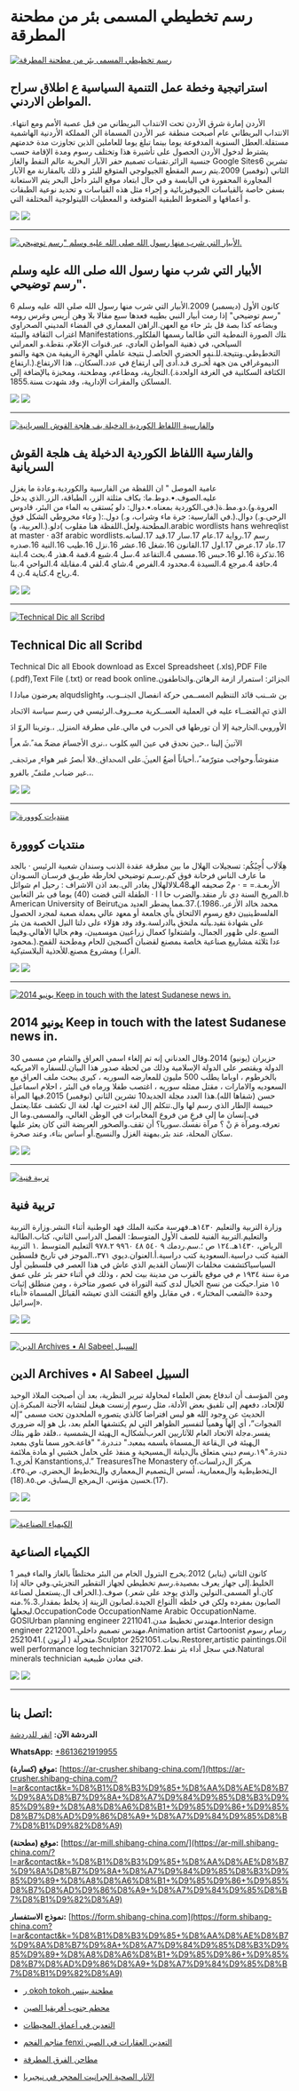 # رسم تخطيطي المسمى بئر من مطحنة المطرقة

<a href="https://swt.shibang-china.com/?l=ar&img&k=%D8%B1%D8%B3%D9%85+%D8%AA%D8%AE%D8%B7%D9%8A%D8%B7%D9%8A+%D8%A7%D9%84%D9%85%D8%B3%D9%85%D9%89+%D8%A8%D8%A6%D8%B1+%D9%85%D9%86+%D9%85%D8%B7%D8%AD%D9%86%D8%A9+%D8%A7%D9%84%D9%85%D8%B7%D8%B1%D9%82%D8%A9" target="_blank">![رسم تخطيطي المسمى بئر من مطحنة المطرقة](http://static.shibang-china.com/all-800x300/1123.jpg)</a>

## استراتيجية وخطة عمل التنمية السياسية ع اطلاق سراح المواطن الاردني.
.الأردن إمارة شرق الأردن تحت الانتداب البريطاني من قبل عصبة الأمم ومع انتهاء الانتداب البريطاني عام أصبحت منطقة عبر الأردن المسماة الن المملكة الأردنية الهاشمية مستقلة.العطل السنوية المدفوعة يوما بينما تبلغ يوما للعاملين الذين تجاوزت مدة خدمتهم يشترط لدخول الأردن الحصول على تأشيرة هذا وتختلف رسوم ومدة الإقامة حسب جنسية الزائر.تقنيات تصميم حفر الآبار البحرية عالم النفط والغاز Google Sites6 تشرين الثاني (نوفمبر) 2009.يتم رسم المقطع الجيولوجي المتوقع للبئر و ذلك بالمقارنة مع الآبار المجاورة المحفورة في اليابسة و في حال ابتعاد موقع البئر داخل البحر يتم الاستعانة بسفن خاصة بالقياسات الجيوفيزيائية و إجراء مثل هذه القياسات و تحديد نوعية الطبقات و أعماقها و الضغوط الطبقية المتوقعة و المعطيات الليتولوجية المختلفة التي.


<a href="https://whatsapp.shibangsoft.com/WhatsApp.php" target="_blank" title="WhatsApp">![](http://static.shibang-china.com/icon/whatsapp.png)</a> <a href="https://swt.shibang-china.com/?l=ar&icon&k=%D8%B1%D8%B3%D9%85+%D8%AA%D8%AE%D8%B7%D9%8A%D8%B7%D9%8A+%D8%A7%D9%84%D9%85%D8%B3%D9%85%D9%89+%D8%A8%D8%A6%D8%B1+%D9%85%D9%86+%D9%85%D8%B7%D8%AD%D9%86%D8%A9+%D8%A7%D9%84%D9%85%D8%B7%D8%B1%D9%82%D8%A9" target="_blank">![](http://static.shibang-china.com/icon/chat-ar.png)</a>

---

<a href="https://swt.shibang-china.com/?l=ar&img&k=%D8%B1%D8%B3%D9%85+%D8%AA%D8%AE%D8%B7%D9%8A%D8%B7%D9%8A+%D8%A7%D9%84%D9%85%D8%B3%D9%85%D9%89+%D8%A8%D8%A6%D8%B1+%D9%85%D9%86+%D9%85%D8%B7%D8%AD%D9%86%D8%A9+%D8%A7%D9%84%D9%85%D8%B7%D8%B1%D9%82%D8%A9" target="_blank">![الأبيار التي شرب منها رسول الله صلى الله عليه وسلم &quot;رسم توضيحي.](http://static.shibang-china.com/all-800x300/723.jpg)</a>

## الأبيار التي شرب منها رسول الله صلى الله عليه وسلم &quot;رسم توضيحي.
6 كانون الأول (ديسمبر) 2009.الأبيار التي شرب منها رسول الله صلى الله عليه وسلم &quot;رسم توضيحي&quot; إذا رمت أبيار النبي بطيبه فعدها سبع مقالا بلا وهن أريس وغرس رومه وبضاعه كذا بصة قل بئر حاء مع العهن.ﺍﻟﺭﺍﻫﻥ ﺍﻟﻤﻌﻤﺎﺭﻱ ﻓﻲ ﺍﻟﻔﻀﺎﺀ ﺍﻟﻤﺩﻴﻨﻲ ﺍﻟﺼﺤﺭﺍﻭﻱ ﺍﻏﺘﺭﺍﺏ ﺍﻟﺜﻘﺎﻓﺔ ﻭﺍﻟﺒﻴﺌﺔ Manifestations.ﺘﻠﻙ ﺍﻟﺼﻭﺭﺓ ﺍﻟﻨﻤﻁﻴﺔ ﺍﻟﺘﻲ ﻁﺎﻟﻤﺎ ﺭﺴﻤﻬﺎ ﺍﻟﻔﻠﻜﻠﻭﺭ ﺍﻟﺴﻴﺎﺤﻲ، ﻓﻲ ﺫﻫﻨﻴﺔ ﺍﻟﻤﻭﺍﻁﻥ ﺍﻟﻌﺎﺩﻱ، ﻋﺒﺭ.ﻗﻨﻭﺍﺕ ﺍﻹﻋﻼﻡ، ﻨﻘﻁﺔ.ﻭ ﺍﻟﻌﻤﺭﺍﻨﻲ ﺍﻟﺘﺨﻁﻴﻁﻲ.ﻭﻨﺘﻴﺠﺔ.ﻟﻠ.ﻨﻤﻭ ﺍﻟﺤﻀﺭﻱ ﺍﻟﺤﺎﺼ.ل ﻨﺘﻴﺠﺔ ﻋﺎﻤﻠﻲ ﺍﻟﻬﺠﺭﺓ ﺍﻟﺭﻴﻔﻴﺔ ﻤﻥ ﺠﻬﺔ ﻭﺍﻟﻨﻤﻭ ﺍﻟﺩﻴﻤﻭﻏﺭﺍﻓﻲ ﻤﻥ ﺠﻬﺔ ﺃﺨـﺭﻯ ﻗـﺩ.ﺃﺩﻯ ﺇﻟﻰ ﺍﺭﺘﻔﺎﻉ ﻓﻲ ﻋﺩﺩ.ﺍﻟﺴﻜﺎﻥ.، ﻫﺫﺍ ﺍﻻﺭﺘﻔﺎﻉ.(.ﺍﺭﺘﻔﺎﻉ ﺍﻟﻜﺜﺎﻓﺔ ﺍﻟﺴﻜﺎﻨﻴﺔ ﻓﻲ ﺍﻟﻐﺭﻓﺔ ﺍﻟﻭﺍﺤﺩﺓ.).ﺍﻟﺘﺠﺎﺭﻴﺔ، ﻭﻤﻁﺎﻋﻡ، ﻭﻤﻁﺤﻨﺔ، ﻭﻤﺨﺒﺯﺓ ﺒﺎﻹﻀﺎﻓﺔ ﺇﻟﻰ ﺍﻟﻤﺴﺎﻜﻥ ﻭﺍﻟﻤﻘﺭﺍﺕ ﺍﻹﺩﺍﺭﻴﺔ، ﻭﻗﺩ ﺸﻬﺩﺕ ﺴﻨﺔ.1855.


<a href="https://whatsapp.shibangsoft.com/WhatsApp.php" target="_blank" title="WhatsApp">![](http://static.shibang-china.com/icon/whatsapp.png)</a> <a href="https://swt.shibang-china.com/?l=ar&icon&k=%D8%B1%D8%B3%D9%85+%D8%AA%D8%AE%D8%B7%D9%8A%D8%B7%D9%8A+%D8%A7%D9%84%D9%85%D8%B3%D9%85%D9%89+%D8%A8%D8%A6%D8%B1+%D9%85%D9%86+%D9%85%D8%B7%D8%AD%D9%86%D8%A9+%D8%A7%D9%84%D9%85%D8%B7%D8%B1%D9%82%D8%A9" target="_blank">![](http://static.shibang-china.com/icon/chat-ar.png)</a>

---

<a href="https://swt.shibang-china.com/?l=ar&img&k=%D8%B1%D8%B3%D9%85+%D8%AA%D8%AE%D8%B7%D9%8A%D8%B7%D9%8A+%D8%A7%D9%84%D9%85%D8%B3%D9%85%D9%89+%D8%A8%D8%A6%D8%B1+%D9%85%D9%86+%D9%85%D8%B7%D8%AD%D9%86%D8%A9+%D8%A7%D9%84%D9%85%D8%B7%D8%B1%D9%82%D8%A9" target="_blank">![والفارسية االلفاظ الكوردية الدخيلة يف هلجة القوش السريانية](http://static.shibang-china.com/all-800x300/1363.jpg)</a>

## والفارسية االلفاظ الكوردية الدخيلة يف هلجة القوش السريانية
عامية الموصل &quot; ان اللفظة من الفارسية والكوردية.وعادة ما يغزل عليه.الصوف.•.دوط.ما: بكاف مثلثة الزر، الطباقة، الزر.الذي يدخل العروة.و).دو.مط.ة(.في.الكوردية بمعناه.•.دوال: دلو يُستقى به الماء من البئر، قادوس الرحى.و.) دوال.(.في الفارسية: جرة ماء وشراب، و.) دول.:( وعاء مخروطي الشكل فوق المطحنة.ولعل.اللفظة هنا مقلوب )دلو.(.العربية، و).arabic wordlists hans wehreqlist at master · a3f arabic wordlists.رسم 17.رواية 17.عام 17.سار 17.قيد 17.لسانه 17.عاد 17.عرض 17.اول 17.القانون 16.شغل 16.عشر 16.نزل 16.طيب 16.النية 16.صدره 16.تذكرة 16.لو 16.حبس 16.مسمى 4.التقاعد 4.سل 4.شبع 4.قمة 4.ھذر 4.بحث 4.ابنة 4.حافة 4.مرجع 4.السيدة 4.محدود 4.الفرص 4.شاي 4.لقي 4.مقابلة 4.النواحي 4.بنا 4.رياح 4.كناية 4.ن 4.


<a href="https://whatsapp.shibangsoft.com/WhatsApp.php" target="_blank" title="WhatsApp">![](http://static.shibang-china.com/icon/whatsapp.png)</a> <a href="https://swt.shibang-china.com/?l=ar&icon&k=%D8%B1%D8%B3%D9%85+%D8%AA%D8%AE%D8%B7%D9%8A%D8%B7%D9%8A+%D8%A7%D9%84%D9%85%D8%B3%D9%85%D9%89+%D8%A8%D8%A6%D8%B1+%D9%85%D9%86+%D9%85%D8%B7%D8%AD%D9%86%D8%A9+%D8%A7%D9%84%D9%85%D8%B7%D8%B1%D9%82%D8%A9" target="_blank">![](http://static.shibang-china.com/icon/chat-ar.png)</a>

---

<a href="https://swt.shibang-china.com/?l=ar&img&k=%D8%B1%D8%B3%D9%85+%D8%AA%D8%AE%D8%B7%D9%8A%D8%B7%D9%8A+%D8%A7%D9%84%D9%85%D8%B3%D9%85%D9%89+%D8%A8%D8%A6%D8%B1+%D9%85%D9%86+%D9%85%D8%B7%D8%AD%D9%86%D8%A9+%D8%A7%D9%84%D9%85%D8%B7%D8%B1%D9%82%D8%A9" target="_blank">![Technical Dic all Scribd](http://static.shibang-china.com/all-800x300/831.jpg)</a>

## Technical Dic all Scribd
Technical Dic all Ebook download as Excel Spreadsheet (.xls),PDF File (.pdf),Text File (.txt) or read book online.اﳉﺰاﺋﺮ: اﺳﺘﻤﺮار ازﻣﺔ اﻟﺮﻫﺎﺋﻦ.واﳋﺎﻃﻔﻮن ﻳﻌﺮﺿﻮن ﻣﺒﺎدﻟ ا alqudslightﺑﻦ ﺷــﻨﺐ ﻗﺎﺋﺪ اﻟﺘﻨﻈﻴﻢ اﳌﺴــﻤﻰ ﺣﺮﻛﺔ اﻧﻔﺼﺎل اﳉﻨــﻮب، و اﻟﺬي ﰎ.اﻟﻘﻀــﺎء ﻋﻠﻴﻪ ﻓﻲ اﻟﻌﻤﻠﻴﺔ اﻟﻌﺴــﻜﺮﻳﺔ ﻣﻌــﺮوف.اﻟﺮﺋﻴﺴﻲ ﻓﻲ رﺳﻢ ﺳﻴﺎﺳﺔ اﻻﲢﺎد اﻷوروﺑﻲ.اﳋﺎرﺟﻴﺔ إﻻ أن ﺗﻮرﻃﻬﺎ ﻓﻲ اﳊﺮب ﻓﻲ ﻣﺎﻟﻲ.ﻋﻠﻰ ﻣﻄﺮﻗﺔ اﳌﻨﺰل ِ ،.وﺗﺮﻳﻨﺎ اﻟﺮوّ ادَ اﻵﺗﲔَ إﻟﻴﻨﺎ ،.ﺣﲔ ﻧﺤﺪق ﻓﻲ ﻋﲔ اﻟﺴِ ﻜﻠﻮب ،.ﻧﺮى اﻷﺟﺴﺎمَ ﻣﻀﺨّ ﻤﺔ ً.ﺷَ ﻌﺮاً ﻣﻨﻔﻮﺷﺎً.وﺣﻮاﺟﺐ ﻣﺘﻮرّﻣﺔ ً،.أﺣﻴﺎﻧﺎً أﺿﻊُ اﻟﻌﲔَ.ﻋﻠﻰ اﶈﺪاق ِ.ﻓﻼ أﺑﺼﺮُ ﻏﻴﺮ ﻫﻮاء ٍ ﻣﺮﲡﻒ ٍ ،.ﻏﻴﺮ ﺿﺒﺎب ٍ ﻣﻠﺘﻒّ ٍ ﺑﺎﻟﻔﺮو.


<a href="https://whatsapp.shibangsoft.com/WhatsApp.php" target="_blank" title="WhatsApp">![](http://static.shibang-china.com/icon/whatsapp.png)</a> <a href="https://swt.shibang-china.com/?l=ar&icon&k=%D8%B1%D8%B3%D9%85+%D8%AA%D8%AE%D8%B7%D9%8A%D8%B7%D9%8A+%D8%A7%D9%84%D9%85%D8%B3%D9%85%D9%89+%D8%A8%D8%A6%D8%B1+%D9%85%D9%86+%D9%85%D8%B7%D8%AD%D9%86%D8%A9+%D8%A7%D9%84%D9%85%D8%B7%D8%B1%D9%82%D8%A9" target="_blank">![](http://static.shibang-china.com/icon/chat-ar.png)</a>

---

<a href="https://swt.shibang-china.com/?l=ar&img&k=%D8%B1%D8%B3%D9%85+%D8%AA%D8%AE%D8%B7%D9%8A%D8%B7%D9%8A+%D8%A7%D9%84%D9%85%D8%B3%D9%85%D9%89+%D8%A8%D8%A6%D8%B1+%D9%85%D9%86+%D9%85%D8%B7%D8%AD%D9%86%D8%A9+%D8%A7%D9%84%D9%85%D8%B7%D8%B1%D9%82%D8%A9" target="_blank">![منتديات كووورة](http://static.shibang-china.com/all-800x300/1388.jpg)</a>

## منتديات كووورة
هِلَالَاب أُحِبُكُم: تسجيلات الهلال ما بين مطرقة عقدة الذنب وسندان شعبية الرئيس &middot; بالجد ما عارف الناس فرحانة فوق كم.رسـم توضيحي لخارطة طريـق فرسـان السـودان الأربعـة.= = &middot; م2 صحيفه الهـ48ـلالالهلال يغادر الى.بعد اذن الاشراف : رحيل ام شوائل الطفلة التى قضت (40) يوما فى بئر الثعابين &middot; l l المريخ السنة دي نار منقد.والضرب حا.b American University of Beirutﻤﺤﻤد ﺨﺎﻟد اﻷزﻋر،.1986.).37.ﻤﻤﺎ ﻴﻀطر اﻟﻌدﻴد ﻤن اﻟﻔﻟﺴطﻴﻨﻴﻴن دﻓﻊ رﺴوم اﻻﻟﺘﺤﺎق ﺒﺄي ﺠﺎﻤﻌﺔ أو ﻤﻌﻬد ﻋﺎﻟﻲ ﺒﻌﻤﻟﺔ ﺼﻌﺒﺔ ﻟﻤﺠرد اﻟﺤﺼول ﻋﻟﯽ ﺸﻬﺎدة ﺘﻔﻴد.ﺒﺄﻨﻪ ﻤﻟﺘﺤق ﺒﺎﻟدراﺴﺔ.وﻗد وﻓد ﻫؤﻻء ﻋﻟﯽ دﻟﺘﺎ اﻟﻨﻴل اﻟﺨﺼﺒﺔ ﻤن ﺒﺌر اﻟﺴﺒﻊ.ﻋﻟﯽ ظﻬور اﻟﺠﻤﺎل، واﺸﺘﻐﻟوا ﮐﻌﻤﺎل زراﻋﻴﻴن ﻤوﺴﻤﻴﻴن، وﻫم ﺤﺎﻟﻴﺎ اﻷﻫﺎﻟﻲ.وﻓﻴﻤﺎ ﻋدا ﺜﻼﺜﺔ ﻤﺸﺎرﻴﻊ ﺼﻨﺎﻋﻴﺔ ﺨﺎﺼﺔ ﺒﻤﺼﻨﻊ ﻟﻘﻀﺒﺎن أﮐﺴﺠﻴن ﻟﻟﺤﺎم وﻤطﺤﻨﺔ ﻟﻟﻘﻤﺢ.(.ﻤﺤﻤود اﻟﻔرا.) وﻤﺸروع ﻤﺼﻨﻊ.ﻟﻸﺤذﻴﺔ اﻟﺒﻼﺴﺘﻴﮐﻴﺔ.


<a href="https://whatsapp.shibangsoft.com/WhatsApp.php" target="_blank" title="WhatsApp">![](http://static.shibang-china.com/icon/whatsapp.png)</a> <a href="https://swt.shibang-china.com/?l=ar&icon&k=%D8%B1%D8%B3%D9%85+%D8%AA%D8%AE%D8%B7%D9%8A%D8%B7%D9%8A+%D8%A7%D9%84%D9%85%D8%B3%D9%85%D9%89+%D8%A8%D8%A6%D8%B1+%D9%85%D9%86+%D9%85%D8%B7%D8%AD%D9%86%D8%A9+%D8%A7%D9%84%D9%85%D8%B7%D8%B1%D9%82%D8%A9" target="_blank">![](http://static.shibang-china.com/icon/chat-ar.png)</a>

---

<a href="https://swt.shibang-china.com/?l=ar&img&k=%D8%B1%D8%B3%D9%85+%D8%AA%D8%AE%D8%B7%D9%8A%D8%B7%D9%8A+%D8%A7%D9%84%D9%85%D8%B3%D9%85%D9%89+%D8%A8%D8%A6%D8%B1+%D9%85%D9%86+%D9%85%D8%B7%D8%AD%D9%86%D8%A9+%D8%A7%D9%84%D9%85%D8%B7%D8%B1%D9%82%D8%A9" target="_blank">![يونيو 2014 Keep in touch with the latest Sudanese news in.](http://static.shibang-china.com/all-800x300/486.jpg)</a>

## يونيو 2014 Keep in touch with the latest Sudanese news in.
30 حزيران (يونيو) 2014.وقال العدناني إنه تم إلغاء اسمي العراق والشام من مسمى الدولة ويقتصر على الدولة الإسلامية وذلك من لحظة صدور هذا البيان.للسفاره الامريكيه بالخرطوم ، اوباما يطلب 500 مليون للمعارضه السوريه ، كيرى يبحث ملف العراق مع السعوديه والامارات ، مقتل ممثله سوريه ، اغتصب طفلا ورماه فى البئر ، احلام اسماعيل حسن (شفاها الله).هذا العدد مجلة الجديد10 تشرين الثاني (نوفمبر) 2015.فيها المرأة حبيسة اإلطار الذي رسم لها وال.تتكلم إال لغة اختيرت لها، لغة ال تكشف عمّا.يعتمل في.إنسان ما إلى فرعٍ من فروع المخابرات في الوطن الغالي، والمسمى.وما ال تعرفه.ومرآة مَ نْ ؟ مرآة نفسك.سوريا؟ أن تقف.والصخور العريضة التي كان يعثر عليها سكان المحلة، عند بئر.بمهنة الغزل والنسيج.أو أساس بناء، وعند صخرة.


<a href="https://whatsapp.shibangsoft.com/WhatsApp.php" target="_blank" title="WhatsApp">![](http://static.shibang-china.com/icon/whatsapp.png)</a> <a href="https://swt.shibang-china.com/?l=ar&icon&k=%D8%B1%D8%B3%D9%85+%D8%AA%D8%AE%D8%B7%D9%8A%D8%B7%D9%8A+%D8%A7%D9%84%D9%85%D8%B3%D9%85%D9%89+%D8%A8%D8%A6%D8%B1+%D9%85%D9%86+%D9%85%D8%B7%D8%AD%D9%86%D8%A9+%D8%A7%D9%84%D9%85%D8%B7%D8%B1%D9%82%D8%A9" target="_blank">![](http://static.shibang-china.com/icon/chat-ar.png)</a>

---

<a href="https://swt.shibang-china.com/?l=ar&img&k=%D8%B1%D8%B3%D9%85+%D8%AA%D8%AE%D8%B7%D9%8A%D8%B7%D9%8A+%D8%A7%D9%84%D9%85%D8%B3%D9%85%D9%89+%D8%A8%D8%A6%D8%B1+%D9%85%D9%86+%D9%85%D8%B7%D8%AD%D9%86%D8%A9+%D8%A7%D9%84%D9%85%D8%B7%D8%B1%D9%82%D8%A9" target="_blank">![تربية فنية](http://static.shibang-china.com/all-800x300/59.jpg)</a>

## تربية فنية
وزارة التربية والتعليم ١٤٣٠هـ.فهرسة مكتبة الملك فهد الوطنية أثناء النشر.وزارة التربية والتعليم.التربية الفنية للصف الأول المتوسط: الفصل الدراسي الثاني، كتاب.الطالبة الرياض، ١٤٣٠هـ.١٢٤ ص ؛.سم.ردمك ٩ ٥٤٠ ٤٨ ٩٩٦٠ ٩٧٨.٢ التعليم المتوسط .١ التربية الفنية كتب دراسية.السعودية كتب دراسية.أ.العنوان.ديوي ٣٧١،.الموجز في تاريخ فلسطين السياسياكتشفت مخلفات الإنسان القديم الذي عاش في هذا العصر في فلسطين أول مرة سنة ١٩٣٤ م في موقع بالقرب من مدينة بيت لحم ، وذلك في أثناء حفر بئر على عمق ١٥ مترا.حيكت من نسج الخيال لدى كتبة التوراة في عصور متأخرة ، ومن منطلق إثبات وحدة «الشعب المختار» ، في مقابل واقع التفتت الذي تعيشه القبائل المسماة «أبناء إسرائيل».


<a href="https://whatsapp.shibangsoft.com/WhatsApp.php" target="_blank" title="WhatsApp">![](http://static.shibang-china.com/icon/whatsapp.png)</a> <a href="https://swt.shibang-china.com/?l=ar&icon&k=%D8%B1%D8%B3%D9%85+%D8%AA%D8%AE%D8%B7%D9%8A%D8%B7%D9%8A+%D8%A7%D9%84%D9%85%D8%B3%D9%85%D9%89+%D8%A8%D8%A6%D8%B1+%D9%85%D9%86+%D9%85%D8%B7%D8%AD%D9%86%D8%A9+%D8%A7%D9%84%D9%85%D8%B7%D8%B1%D9%82%D8%A9" target="_blank">![](http://static.shibang-china.com/icon/chat-ar.png)</a>

---

<a href="https://swt.shibang-china.com/?l=ar&img&k=%D8%B1%D8%B3%D9%85+%D8%AA%D8%AE%D8%B7%D9%8A%D8%B7%D9%8A+%D8%A7%D9%84%D9%85%D8%B3%D9%85%D9%89+%D8%A8%D8%A6%D8%B1+%D9%85%D9%86+%D9%85%D8%B7%D8%AD%D9%86%D8%A9+%D8%A7%D9%84%D9%85%D8%B7%D8%B1%D9%82%D8%A9" target="_blank">![الدين Archives • Al Sabeel السبيل](http://static.shibang-china.com/all-800x300/697.jpg)</a>

## الدين Archives • Al Sabeel السبيل
ومن المؤسف أن اندفاع بعض العلماء لمحاولة تبرير النظرية، بعد أن أصبحت الملاذ الوحيد للإلحاد، دفعهم إلى تلفيق بعض الأدلة، مثل رسوم إرنست هيغل لتشابه الأجنة المبكرة.إن الحديث عن وجود الله هو ليس افتراضا كالذي يتصوره الملحدون تحت مسمى “إله الفجوات”، أي إلهاً وهمياً لتفسير الظواهر التي لم يكتشفها العلم بعد، بل هو إله ضروري يفسر.ﻣﺟﻟﺔ الاتحاد العام للآثاريين العربﺃﺸﻜﺎﻝﻪ ﺍﻝﻬﻴﺌﺔ ﺍﻝﺸﻤﺴﻴﺔ ،.ﻓﻠﻘﺩ ﻅﻬﺭ ﺒﺘﻠﻙ ﺍﻝﻬﻴﺌﺔ ﻓﻲ ﺍﻝﻘﺎﻋﺔ ﺍﻝﻤﺴﻤﺎﺓ ﺒﺎﺴﻤﻪ ﺒﻤﻌﺒﺩ.&quot; ﺩﻨـﺩﺭﺓ.&quot; &quot;ﻗﺎﻋﺔ.ﺤﻭﺭ ﺴﻤﺎ ﺘﺎﻭﻱ ﺒﻤﻌﺒﺩ ﺩﻨﺩﺭﺓ.&quot;١٩.ﺭﺴﻡ ﺩﻴﻨﻲ ﻤﺘﻌﻠﻕ ﺒﺎﻝﺩﻴﺎﻨﺔ ﺍﻝﻤﺴﻴﺤﻴﺔ ﻭ ﻤﻨﻔﺫ ﻋﻠﻲ ﺤﺎﻤل ﺨﺸﺒﻲ ﺍﻭ ﻤﺎﺩﺓ ﻤﻼﺌﻤﺔ ﺃﺨﺭﻱ.1 Kanstantions,J.” TreasuresThe Monastery of.ﻤﺭﻜﺯ ﺍﻝﺩﺭﺍﺴﺎﺕ ﺍﻝﺘﺨﻁﻴﻁﻴﺔ ﻭﺍﻝﻤﻌﻤﺎﺭﻴﺔ، ﺃﺴﺱ ﺍﻝﺘﺼﻤﻴﻡ ﺍﻝﻤﻌﻤﺎﺭﻱ ﻭﺍﻝﺘﺨﻁﻴﻁ ﺍﻝﺤﻀﺭﻱ، ﺹ.٤٣٥.(17).ﺤﺴﻴﻥ ﻤﺅﻨﺱ، ﺍﻝﻤﺭﺠﻊ ﺍﻝﺴﺎﺒﻕ، ﺹ.٨٥.(18).


<a href="https://whatsapp.shibangsoft.com/WhatsApp.php" target="_blank" title="WhatsApp">![](http://static.shibang-china.com/icon/whatsapp.png)</a> <a href="https://swt.shibang-china.com/?l=ar&icon&k=%D8%B1%D8%B3%D9%85+%D8%AA%D8%AE%D8%B7%D9%8A%D8%B7%D9%8A+%D8%A7%D9%84%D9%85%D8%B3%D9%85%D9%89+%D8%A8%D8%A6%D8%B1+%D9%85%D9%86+%D9%85%D8%B7%D8%AD%D9%86%D8%A9+%D8%A7%D9%84%D9%85%D8%B7%D8%B1%D9%82%D8%A9" target="_blank">![](http://static.shibang-china.com/icon/chat-ar.png)</a>

---

<a href="https://swt.shibang-china.com/?l=ar&img&k=%D8%B1%D8%B3%D9%85+%D8%AA%D8%AE%D8%B7%D9%8A%D8%B7%D9%8A+%D8%A7%D9%84%D9%85%D8%B3%D9%85%D9%89+%D8%A8%D8%A6%D8%B1+%D9%85%D9%86+%D9%85%D8%B7%D8%AD%D9%86%D8%A9+%D8%A7%D9%84%D9%85%D8%B7%D8%B1%D9%82%D8%A9" target="_blank">![الكيمياء الصناعية](http://static.shibang-china.com/all-800x300/971.jpg)</a>

## الكيمياء الصناعية
1 كانون الثاني (يناير) 2012.يخرج البترول الخام من البئر مختلطاً بالغاز والماء فيمر الخليط.إلى جهاز يعرف بمصيدة.رسم تخطيطي لجهاز التقطير التجزيئي.وفي حالة إذا كان.أو المسمى.النولين والذي يوجد على شعر.) صوف.(.الخراف ال.يستعمل لصناعة الصابون بمفرده ولكن في خلطه األنواع الجيدة.لصابون الزينة إذ يخلط بمقدار.3.%.منه ليجعلها.OccupationCode OccupationName Arabic OccupationName. GOSIUrban planning engineer ﻣﻬﻨﺪس ﺗﺨﻄﻴﻂ ﻣﺪن.2211041.Interior design engineer ﻣﻬﻨﺪس ﺗﺼﻤﻴﻢ داﺧﻠﻲ.2212001.Animation artist Cartoonist رﺳﺎم رﺳﻮم ﻣﺘﺤﺮآﺔ ( آﺮﺗﻮن ).2521041.Sculptor ﻧﺤﺎت.2521051.Restorer,artistic paintings.Oil well performance log technician ﻓﻨﻲ ﺳﺠﻞ أداء ﺑﺌﺮ ﻧﻔﻂ.3217072.Natural minerals technician ﻓﻨﻲ ﻣﻌﺎدن ﻃﺒﻴﻌﻴﺔ.


<a href="https://whatsapp.shibangsoft.com/WhatsApp.php" target="_blank" title="WhatsApp">![](http://static.shibang-china.com/icon/whatsapp.png)</a> <a href="https://swt.shibang-china.com/?l=ar&icon&k=%D8%B1%D8%B3%D9%85+%D8%AA%D8%AE%D8%B7%D9%8A%D8%B7%D9%8A+%D8%A7%D9%84%D9%85%D8%B3%D9%85%D9%89+%D8%A8%D8%A6%D8%B1+%D9%85%D9%86+%D9%85%D8%B7%D8%AD%D9%86%D8%A9+%D8%A7%D9%84%D9%85%D8%B7%D8%B1%D9%82%D8%A9" target="_blank">![](http://static.shibang-china.com/icon/chat-ar.png)</a>

---
## اتصل بنا:

**الدردشة الآن:** [انقر للدردشة](https://swt.shibang-china.com?l=ar&contact&k=%D8%B1%D8%B3%D9%85+%D8%AA%D8%AE%D8%B7%D9%8A%D8%B7%D9%8A+%D8%A7%D9%84%D9%85%D8%B3%D9%85%D9%89+%D8%A8%D8%A6%D8%B1+%D9%85%D9%86+%D9%85%D8%B7%D8%AD%D9%86%D8%A9+%D8%A7%D9%84%D9%85%D8%B7%D8%B1%D9%82%D8%A9)

**WhatsApp:**  [+8613621919955](https://whatsapp.shibangsoft.com/WhatsApp.php)

**موقع (كسارة):** [https://ar-crusher.shibang-china.com/](https://ar-crusher.shibang-china.com/?l=ar&contact&k=%D8%B1%D8%B3%D9%85+%D8%AA%D8%AE%D8%B7%D9%8A%D8%B7%D9%8A+%D8%A7%D9%84%D9%85%D8%B3%D9%85%D9%89+%D8%A8%D8%A6%D8%B1+%D9%85%D9%86+%D9%85%D8%B7%D8%AD%D9%86%D8%A9+%D8%A7%D9%84%D9%85%D8%B7%D8%B1%D9%82%D8%A9)

**موقع (مطحنة):** [https://ar-mill.shibang-china.com/](https://ar-mill.shibang-china.com/?l=ar&contact&k=%D8%B1%D8%B3%D9%85+%D8%AA%D8%AE%D8%B7%D9%8A%D8%B7%D9%8A+%D8%A7%D9%84%D9%85%D8%B3%D9%85%D9%89+%D8%A8%D8%A6%D8%B1+%D9%85%D9%86+%D9%85%D8%B7%D8%AD%D9%86%D8%A9+%D8%A7%D9%84%D9%85%D8%B7%D8%B1%D9%82%D8%A9)

**نموذج الاستفسار:** [https://form.shibang-china.com](https://form.shibang-china.com?l=ar&contact&k=%D8%B1%D8%B3%D9%85+%D8%AA%D8%AE%D8%B7%D9%8A%D8%B7%D9%8A+%D8%A7%D9%84%D9%85%D8%B3%D9%85%D9%89+%D8%A8%D8%A6%D8%B1+%D9%85%D9%86+%D9%85%D8%B7%D8%AD%D9%86%D8%A9+%D8%A7%D9%84%D9%85%D8%B7%D8%B1%D9%82%D8%A9)

* [ر okoh tokoh مطحنة بيتس](../30/%D8%B1%20okoh%20tokoh%20%D9%85%D8%B7%D8%AD%D9%86%D8%A9%20%D8%A8%D9%8A%D8%AA%D8%B3.md)

* [محطم جنوب أفريقيا الصين](../29/%D9%85%D8%AD%D8%B7%D9%85%20%D8%AC%D9%86%D9%88%D8%A8%20%D8%A3%D9%81%D8%B1%D9%8A%D9%82%D9%8A%D8%A7%20%D8%A7%D9%84%D8%B5%D9%8A%D9%86.md)

* [التعدين في أعماق المحيطات](../30/%D8%A7%D9%84%D8%AA%D8%B9%D8%AF%D9%8A%D9%86%20%D9%81%D9%8A%20%D8%A3%D8%B9%D9%85%D8%A7%D9%82%20%D8%A7%D9%84%D9%85%D8%AD%D9%8A%D8%B7%D8%A7%D8%AA.md)

* [مناجم الفحم fenxi التعدين العقارات في الصين](../30/%D9%85%D9%86%D8%A7%D8%AC%D9%85%20%D8%A7%D9%84%D9%81%D8%AD%D9%85%20fenxi%20%D8%A7%D9%84%D8%AA%D8%B9%D8%AF%D9%8A%D9%86%20%D8%A7%D9%84%D8%B9%D9%82%D8%A7%D8%B1%D8%A7%D8%AA%20%D9%81%D9%8A%20%D8%A7%D9%84%D8%B5%D9%8A%D9%86.md)

* [مطاحن الفرق المطرقة](../30/%D9%85%D8%B7%D8%A7%D8%AD%D9%86%20%D8%A7%D9%84%D9%81%D8%B1%D9%82%20%D8%A7%D9%84%D9%85%D8%B7%D8%B1%D9%82%D8%A9.md)

* [الآثار الصحية الجرانيت المحجر في نيجيريا](../29/%D8%A7%D9%84%D8%A2%D8%AB%D8%A7%D8%B1%20%D8%A7%D9%84%D8%B5%D8%AD%D9%8A%D8%A9%20%D8%A7%D9%84%D8%AC%D8%B1%D8%A7%D9%86%D9%8A%D8%AA%20%D8%A7%D9%84%D9%85%D8%AD%D8%AC%D8%B1%20%D9%81%D9%8A%20%D9%86%D9%8A%D8%AC%D9%8A%D8%B1%D9%8A%D8%A7.md)